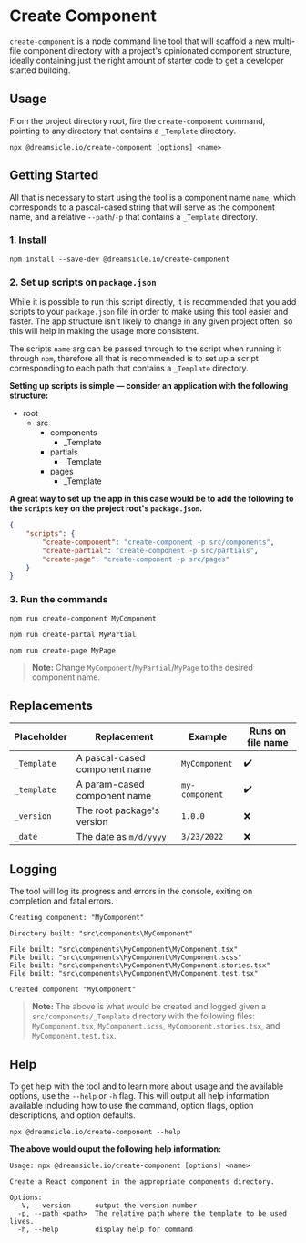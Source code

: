 # Create Component

`create-component` is a node command line tool that will scaffold a new multi-file component directory with a project's opinionated component structure, ideally containing just the right amount of starter code to get a developer started building.

## Usage

From the project directory root, fire the `create-component` command, pointing to any directory that contains a `_Template` directory.

```shell 
npx @dreamsicle.io/create-component [options] <name>
```

## Getting Started

All that is necessary to start using the tool is a component name `name`, which corresponds to a pascal-cased string that will serve as the component name, and a relative `--path`/`-p` that contains a `_Template` directory.

### 1. Install

```shell
npm install --save-dev @dreamsicle.io/create-component
```

### 2. Set up scripts on `package.json`

While it is possible to run this script directly, it is recommended that you add scripts to your `package.json` file in order to make using this tool easier and faster. The app structure isn't likely to change in any given project often, so this will help in making the usage more consistent.

The scripts `name` arg can be passed through to the script when running it through `npm`, therefore all that is recommended is to set up a script corresponding to each path that contains a `_Template` directory.

**Setting up scripts is simple ― consider an application with the following structure:**

- root
	- src
		- components
			- _Template
		- partials
			- _Template
		- pages
			- _Template

**A great way to set up the app in this case would be to add the following to the `scripts` key on the project root's `package.json`.**

```json
{
	"scripts": {
		"create-component": "create-component -p src/components",
		"create-partial": "create-component -p src/partials",
		"create-page": "create-component -p src/pages"
	}
}
```

### 3. Run the commands

```shell
npm run create-component MyComponent
```
```shell
npm run create-partal MyPartial
```
```shell
npm run create-page MyPage
```

> **Note:** Change `MyComponent`/`MyPartial`/`MyPage` to the desired component name.

## Replacements

| Placeholder   | Replacement                     | Example           | Runs on file name |
| ------------- | ------------------------------- | ----------------- | ----------------- |
| `_Template`   | A pascal-cased component name   | `MyComponent`     | ✔️                |
| `_template`   | A param-cased component name    | `my-component`    | ✔️                |
| `_version`    | The root package's version      | `1.0.0`           | ❌                |
| `_date`       | The date as `m/d/yyyy`          | `3/23/2022`       | ❌                |

## Logging

The tool will log its progress and errors in the console, exiting on completion and fatal errors.

```shell
Creating component: "MyComponent"

Directory built: "src\components\MyComponent"

File built: "src\components\MyComponent\MyComponent.tsx"
File built: "src\components\MyComponent\MyComponent.scss"       
File built: "src\components\MyComponent\MyComponent.stories.tsx"
File built: "src\components\MyComponent\MyComponent.test.tsx"

Created component "MyComponent"
```

> **Note:** The above is what would be created and logged given a `src/components/_Template` directory with the following files: `MyComponent.tsx`, `MyComponent.scss`, `MyComponent.stories.tsx`, and `MyComponent.test.tsx`.

## Help 

To get help with the tool and to learn more about usage and the available options, use the `--help` or `-h` flag. This will output all help information available including how to use the command, option flags, option descriptions, and option defaults.

```shell
npx @dreamsicle.io/create-component --help
```

**The above would ouput the following help information:**

```shell
Usage: npx @dreamsicle.io/create-component [options] <name>  

Create a React component in the appropriate components directory.

Options:
  -V, --version      output the version number
  -p, --path <path>  The relative path where the template to be used lives.
  -h, --help         display help for command
```

